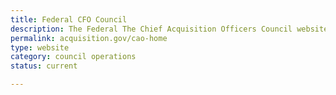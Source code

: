 ```yaml
---
title: Federal CFO Council
description: The Federal The Chief Acquisition Officers Council website.
permalink: acquisition.gov/cao-home
type: website
category: council operations
status: current

---
```

